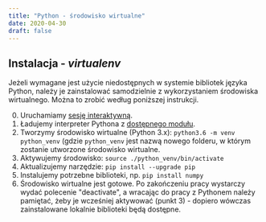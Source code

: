 ```yaml
---
title: "Python - środowisko wirtualne"
date: 2020-04-30
draft: false
---
```


<!-- <Last revision: 2020-04-30 by M. Hermanowicz <m.hermanowicz@icm.edu.pl> -->

## Instalacja - *virtualenv*

Jeżeli wymagane jest użycie niedostępnych w systemie bibliotek języka
Python, należy je zainstalować samodzielnie z wykorzystaniem
środowiska wirtualnego. Można to zrobić według poniższej instrukcji.

0. Uruchamiamy [sesję interaktywną][slurm-interactive].
1. Ładujemy interpreter Pythona z [dostępnego modułu][modules].
2. Tworzymy środowisko wirtualne (Python 3.x): `python3.6 -m venv python_venv` (gdzie `python_venv` jest nazwą nowego folderu, w którym zostanie utworzone środowisko wirtualne.
3. Aktywujemy środowisko: `source ./python_venv/bin/activate`
4. Aktualizujemy narzędzie: `pip install --upgrade pip`
5. Instalujemy potrzebne biblioteki, np. `pip install numpy`
6. Środowisko wirtualne jest gotowe. Po zakończeniu pracy wystarczy wydać polecenie "deactivate", a wracając do pracy z Pythonem należy pamiętać, żeby je wcześniej aktywować (punkt 3) - dopiero wówczas zainstalowane lokalnie biblioteki będą dostępne.

[slurm-interactive]: http://127.0.0.1:8000/Tutorials/HPC-intro/slurm_intro/
[modules]: http://127.0.0.1:8000/Tutorials/HPC-intro/module/
